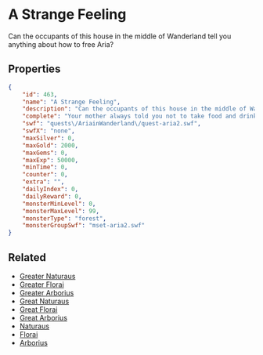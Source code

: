 # A Strange Feeling

Can the occupants of this house in the middle of Wanderland tell you anything about how to free Aria?

## Properties

```json
{
    "id": 463,
    "name": "A Strange Feeling",
    "description": "Can the occupants of this house in the middle of Wanderland tell you anything about how to free Aria?",
    "complete": "Your mother always told you not to take food and drink from strangers. You should have listened.",
    "swf": "quests\/AriainWanderland\/quest-aria2.swf",
    "swfX": "none",
    "maxSilver": 0,
    "maxGold": 2000,
    "maxGems": 0,
    "maxExp": 50000,
    "minTime": 0,
    "counter": 0,
    "extra": "",
    "dailyIndex": 0,
    "dailyReward": 0,
    "monsterMinLevel": 0,
    "monsterMaxLevel": 99,
    "monsterType": "forest",
    "monsterGroupSwf": "mset-aria2.swf"
}
```

## Related

- [Greater Naturaus ](../items/2610-greater-naturaus.md)
- [Greater Florai](../items/2611-greater-florai.md)
- [Greater Arborius](../items/2612-greater-arborius.md)
- [Great Naturaus ](../items/2613-great-naturaus.md)
- [Great Florai](../items/2614-great-florai.md)
- [Great Arborius](../items/2615-great-arborius.md)
- [Naturaus](../items/2616-naturaus.md)
- [Florai](../items/2617-florai.md)
- [Arborius](../items/2618-arborius.md)

